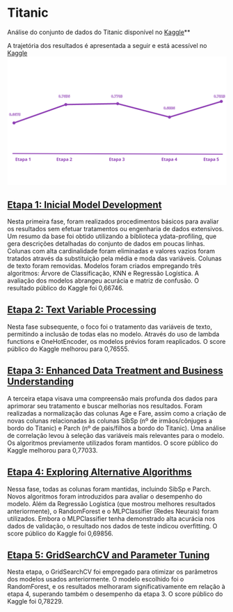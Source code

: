 # Titanic
Análise do conjunto de dados do Titanic disponível no [Kaggle](https://www.kaggle.com/competitions/titanic)**

A trajetória dos resultados é apresentada a seguir e está acessível no [Kaggle](https://www.kaggle.com/raquelcunha)
<img src='https://github.com/Raqueljkl1/Titanic/blob/main/img/Line%20Graph%20-%20Blank%20Presentation%20(4).png'>


## **[Etapa 1: Inicial Model Development](https://github.com/Raqueljkl1/Titanic/blob/main/An%C3%A1lise_do_Titanic_Parte_1.ipynb)**

Nesta primeira fase, foram realizados procedimentos básicos para avaliar os resultados sem efetuar tratamentos ou engenharia de dados extensivos. Um resumo da base foi obtido utilizando a biblioteca ydata-profiling, que gera descrições detalhadas do conjunto de dados em poucas linhas. Colunas com alta cardinalidade foram eliminadas e valores vazios foram tratados através da substituição pela média e moda das variáveis. Colunas de texto foram removidas. Modelos foram criados empregando três algoritmos: Árvore de Classificação, KNN e Regressão Logística. A avaliação dos modelos abrangeu acurácia e matriz de confusão. O resultado público do Kaggle foi 0,66746.

## **[Etapa 2: Text Variable Processing](https://github.com/Raqueljkl1/Titanic/blob/main/Analise_do_Titanic_Parte_2.ipynb)**

Nesta fase subsequente, o foco foi o tratamento das variáveis de texto, permitindo a inclusão de todas elas no modelo. Através do uso de lambda functions e OneHotEncoder, os modelos prévios foram reaplicados. O score público do Kaggle melhorou para 0,76555.

## **[Etapa 3: Enhanced Data Treatment and Business Understanding]()**

A terceira etapa visava uma compreensão mais profunda dos dados para aprimorar seu tratamento e buscar melhorias nos resultados. Foram realizadas a normalização das colunas Age e Fare, assim como a criação de novas colunas relacionadas às colunas SibSp (nº de irmãos/cônjuges a bordo do Titanic) e Parch (nº de pais/filhos a bordo do Titanic). Uma análise de correlação levou à seleção das variáveis mais relevantes para o modelo. Os algoritmos previamente utilizados foram mantidos. O score público do Kaggle melhorou para 0,77033.

## **[Etapa 4: Exploring Alternative Algorithms]()**

Nessa fase, todas as colunas foram mantidas, incluindo SibSp e Parch. Novos algoritmos foram introduzidos para avaliar o desempenho do modelo. Além da Regressão Logística (que mostrou melhores resultados anteriormente), o RandomForest e o MLPClassifier (Redes Neurais) foram utilizados. Embora o MLPClassifier tenha demonstrado alta acurácia nos dados de validação, o resultado nos dados de teste indicou overfitting. O score público do Kaggle foi 0,69856.

## **[Etapa 5: GridSearchCV and Parameter Tuning]()**

Nesta etapa, o GridSearchCV foi empregado para otimizar os parâmetros dos modelos usados anteriormente. O modelo escolhido foi o RandomForest, e os resultados melhoraram significativamente em relação à etapa 4, superando também o desempenho da etapa 3. O score público do Kaggle foi 0,78229.
